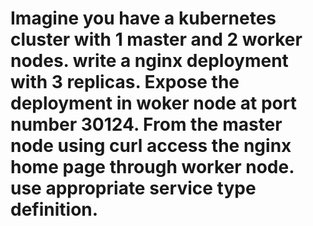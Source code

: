 # Imagine you have a kubernetes cluster with 1 master and 2 worker nodes. write a nginx deployment with 3 replicas. Expose the deployment in woker node at port number 30124. From the master node using curl access the nginx home page through worker node. use appropriate service type definition. 
